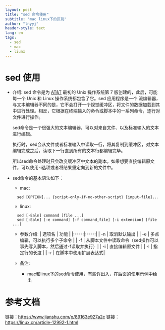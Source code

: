 ```yaml
---
layout: post
title: "sed 命令使用"
subtitle: 'mac linux下的区别'
author: "lnyyj"
header-style: text
lang: en
tags:
  - sed
  - mac
  - liunx
---
```


#  sed 使用

- 介绍: 
    sed 命令是为 [AT&T](https://baike.baidu.com/item/AT%26T/15206829?fr=aladdin) 最初的 Unix 操作系统第 7 版创建的，此后，可能每一个 Unix 和 Linux 操作系统都包含了它。sed 应用程序是一个 流编辑器，与文本编辑器不同的是，它不会打开一个视觉缓冲区，将文件的数据加载到其中进行处理。相反，它根据在终端输入的命令或脚本中的一系列命令，逐行对文件进行操作。


    sed命令是一个很强大的文本编辑器，可以对来自文件、以及标准输入的文本进行编辑。

    执行时，sed会从文件或者标准输入中读取一行，将其复制到缓冲区，对文本编辑完成之后，读取下一行直到所有的文本行都编辑完毕。

    所以sed命令处理时只会改变缓冲区中文本的副本，如果想要直接编辑原文件，可以使用-i选项或者将结果重定向到新的文件中。

- sed命令的基本语法如下：
    - mac: 
    ```
      sed [OPTION]... {script-only-if-no-other-script} [input-file]...
    ```
    
    - linux:
    ```
      sed [-Ealn] command [file ...]
      sed [-Ealn] [-e command] [-f command_file] [-i extension] [file ...]
    ```

    - 参数介绍:
        | 选项名 | 功能 |
        |:----:|:----:|
        | -n |	取消默认输出 |
        | -e |	多点编辑，可以执行多个子命令 |
        | -f	| 从脚本文件中读取命令（sed操作可以事先写入脚本，然后通过-f读取并执行）|
        | -i |	直接编辑原文件 |
        | -l |	指定行的长度 |
        | -r |	在脚本中使用扩展表达式|



    - 备注:
        - mac和linux下的sed命令使用，有些许出入，在后面的使用示例中给出

## 


# 参考文档
链接：https://www.jianshu.com/p/89163e927a2c
链接：https://linux.cn/article-12992-1.html
